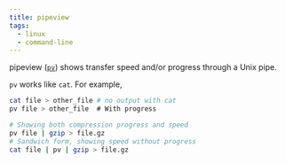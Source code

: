 ```yaml
---
title: pipeview
tags:
  - linux
  - command-line
---
```


pipeview ([`pv`](https://linux.die.net/man/1/pv)) shows transfer speed and/or progress through a Unix pipe.

`pv` works like `cat`. For example,

```sh
cat file > other_file # no output with cat
pv file > other_file  # With progress
```

```sh
# Showing both compression progress and speed
pv file | gzip > file.gz
# Sandwich form, showing speed without progress
cat file | pv | gzip > file.gz
```
